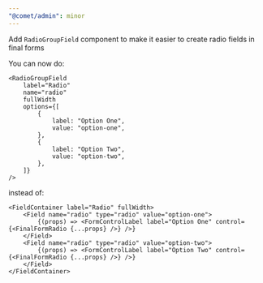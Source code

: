 ```yaml
---
"@comet/admin": minor
---
```


Add `RadioGroupField` component to make it easier to create radio fields in final forms

You can now do:

```tsx
<RadioGroupField
    label="Radio"
    name="radio"
    fullWidth
    options={[
        {
            label: "Option One",
            value: "option-one",
        },
        {
            label: "Option Two",
            value: "option-two",
        },
    ]}
/>
```

instead of:

```tsx
<FieldContainer label="Radio" fullWidth>
    <Field name="radio" type="radio" value="option-one">
        {(props) => <FormControlLabel label="Option One" control={<FinalFormRadio {...props} />} />}
    </Field>
    <Field name="radio" type="radio" value="option-two">
        {(props) => <FormControlLabel label="Option Two" control={<FinalFormRadio {...props} />} />}
    </Field>
</FieldContainer>
```
